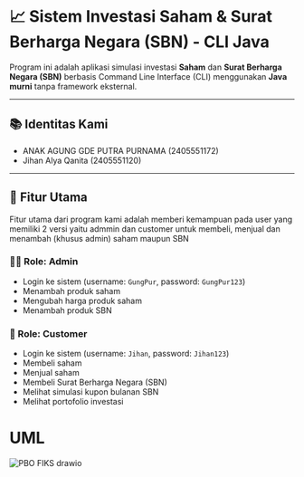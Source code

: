 # 📈 Sistem Investasi Saham & Surat Berharga Negara (SBN) - CLI Java

Program ini adalah aplikasi simulasi investasi **Saham** dan **Surat Berharga Negara (SBN)** berbasis Command Line Interface (CLI) menggunakan **Java murni** tanpa framework eksternal.

---

## 📚 Identitas Kami
- ANAK AGUNG GDE PUTRA PURNAMA (2405551172)
- Jihan Alya Qanita (2405551120)

---

## 🧠 Fitur Utama
Fitur utama dari program kami adalah memberi kemampuan pada user yang memiliki 2 versi yaitu admmin dan customer untuk membeli, menjual dan menambah (khusus admin) saham maupun SBN

### 👨‍💼 Role: Admin
- Login ke sistem (username: `GungPur`, password: `GungPur123`)
- Menambah produk saham
- Mengubah harga produk saham
- Menambah produk SBN

### 👤 Role: Customer
- Login ke sistem (username: `Jihan`, password: `Jihan123`)
- Membeli saham
- Menjual saham
- Membeli Surat Berharga Negara (SBN)
- Melihat simulasi kupon bulanan SBN
- Melihat portofolio investasi

# UML
![PBO FIKS drawio](https://github.com/user-attachments/assets/f01eb260-a275-4bad-b796-d138514c37f1)

